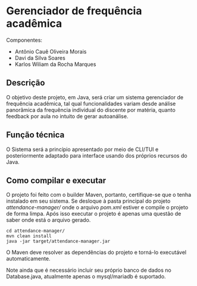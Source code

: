 # Gerenciador de frequência acadêmica
Componentes:
* Antônio Cauê Oliveira Morais
* Davi da Silva Soares
* Karlos Wiliam da Rocha Marques

## Descrição

O objetivo deste projeto, em Java, será criar um sistema gerenciador de frequência acadêmica, tal qual funcionalidades variam desde análise panorâmica da frequência individual do discente por matéria, quanto feedback por aula no intuito de gerar autoanálise.

## Função técnica
O Sistema será a princípio apresentado por meio de CLI/TUI e posteriormente adaptado para interface usando dos próprios recursos do Java.

## Como compilar e executar
O projeto foi feito com o builder Maven, portanto, certifique-se que o tenha instalado em seu sistema. Se desloque à pasta principal do projeto _attendance-manager/_ onde o arquivo *pom.xml* estiver e compile o projeto de forma limpa. Após isso executar o projeto é apenas uma questão de saber onde está o arquivo gerado.

```shell
cd attendance-manager/
mvn clean install
java -jar target/attendance-manager.jar
```

O Maven deve resolver as dependências do projeto e torná-lo executável automaticamente.

Note ainda que é necessário incluir seu próprio banco de dados no Database.java, atualmente apenas o mysql/mariadb é suportado.